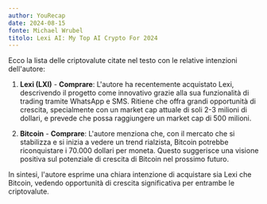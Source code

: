 ```yaml
---
author: YouRecap
date: 2024-08-15
fonte: Michael Wrubel
titolo: Lexi AI: My Top AI Crypto For 2024
---
```


Ecco la lista delle criptovalute citate nel testo con le relative intenzioni dell'autore:

1. **Lexi (LXI)** - **Comprare**: L'autore ha recentemente acquistato Lexi, descrivendo il progetto come innovativo grazie alla sua funzionalità di trading tramite WhatsApp e SMS. Ritiene che offra grandi opportunità di crescita, specialmente con un market cap attuale di soli 2-3 milioni di dollari, e prevede che possa raggiungere un market cap di 500 milioni.

2. **Bitcoin** - **Comprare**: L'autore menziona che, con il mercato che si stabilizza e si inizia a vedere un trend rialzista, Bitcoin potrebbe riconquistare i 70.000 dollari per moneta. Questo suggerisce una visione positiva sul potenziale di crescita di Bitcoin nel prossimo futuro.

In sintesi, l'autore esprime una chiara intenzione di acquistare sia Lexi che Bitcoin, vedendo opportunità di crescita significativa per entrambe le criptovalute.
